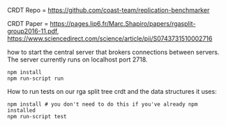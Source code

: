 CRDT Repo = https://github.com/coast-team/replication-benchmarker 

CRDT Paper = https://pages.lip6.fr/Marc.Shapiro/papers/rgasplit-group2016-11.pdf, 
https://www.sciencedirect.com/science/article/pii/S0743731510002716


how to start the central server that brokers connections between servers. The server currently runs on localhost port 2718.

```
npm install
npm run-script run
```

How to run tests on our rga split tree crdt and the data structures it uses:

```
npm install # you don't need to do this if you've already npm installed
npm run-script test
```

